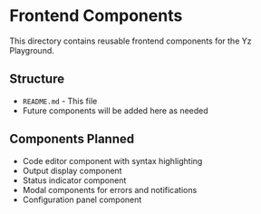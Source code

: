 # Frontend Components

This directory contains reusable frontend components for the Yz Playground.

## Structure

- `README.md` - This file
- Future components will be added here as needed

## Components Planned

- Code editor component with syntax highlighting
- Output display component
- Status indicator component
- Modal components for errors and notifications
- Configuration panel component
